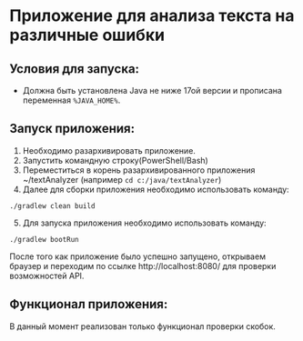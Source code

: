 # Приложение для анализа текста на различные ошибки

## Условия для запуска:
- Должна быть установлена Java не ниже 17ой версии и прописана переменная `%JAVA_HOME%`.

## Запуск приложения:
1) Необходимо разархивировать приложение.  
2) Запустить командную строку(PowerShell/Bash)  
3) Переместиться в корень разархивированного приложения ~/textAnalyzer (например `cd c:/java/textAnalyzer`)
4) Далее для сборки приложения необходимо использовать команду: 
```shell 
./gradlew clean build
```
5) Для запуска приложения необходимо использовать команду: 
```shell 
./gradlew bootRun  
```
После того как приложение было успешно запущено, открываем браузер и переходим по ссылке http://localhost:8080/ для проверки возможностей API.    

## Функционал приложения:
В данный момент реализован только функционал проверки скобок.